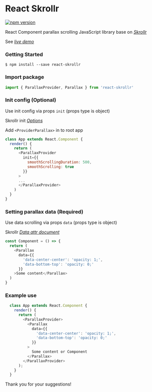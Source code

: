 # React Skrollr
[![npm version](https://badge.fury.io/js/react-skrollr.png)](https://badge.fury.io/js/react-skrollr)

React Component parallax scrolling JavaScript library base on [*Skrollr*](<https://github.com/Prinzhorn/skrollr>)

See [*live demo*](<http://react-skrollr-demo.surge.sh>)



### Getting Started
```
$ npm install --save react-skrollr
```

### Import package

```js
import { ParallaxProvider, Parallax } from 'react-skrollr'
```

### Init config (Optional)
Use init config via props `init` (props type is object)

Skrollr init [*Options*](<https://github.com/Prinzhorn/skrollr#skrollrinitoptions>)

Add `<ProviderParallax>` in to root app
```js
class App extends React.Component {
  render() {
    return (
      <ParallaxProvider
        init={{
          smoothScrollingDuration: 500,
          smoothScrolling: true
        }}
      >
      ...
      </ParallaxProvider>
    )
  }
}
```

### Setting parallax data (Required)
Use data scrolling via props `data` (props type is object)

Skrollr [*Data attr document*](<https://github.com/Prinzhorn/skrollr#absolute-vs-relative-mode>)

```js
const Component = () => {
  return (
    <Parallax
      data={{
        'data-center-center': 'opacity: 1;',
        'data-bottom-top': 'opacity: 0;'
      }}
    >Some content</Parallax>
  )
}
```

### Example use

```js
  class App extends React.Component {
    render() {
      return (
        <ParallaxProvider>
          <Parallax
            data={{
              'data-center-center': 'opacity: 1;',
              'data-bottom-top': 'opacity: 0;'
            }}
          >
            Some content or Component
          </Parallax>
        </ParallaxProvider>
      );
    }
  }
```

Thank you for your suggestions!